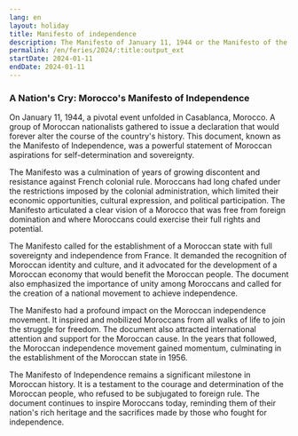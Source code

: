 ```yaml
---
lang: en
layout: holiday
title: Manifesto of independence
description: The Manifesto of January 11, 1944 or the Manifesto of the Independence of Morocco is a greatly symbolic act in Morocco, which consolidates and formalizes the nationalist positions against French colonial rule.
permalink: /en/feries/2024/:title:output_ext
startDate: 2024-01-11
endDate: 2024-01-11
---
```

### A Nation's Cry: Morocco's Manifesto of Independence

On January 11, 1944, a pivotal event unfolded in Casablanca, Morocco. A group of Moroccan nationalists gathered to issue a declaration that would forever alter the course of the country's history. This document, known as the Manifesto of Independence, was a powerful statement of Moroccan aspirations for self-determination and sovereignty.

The Manifesto was a culmination of years of growing discontent and resistance against French colonial rule. Moroccans had long chafed under the restrictions imposed by the colonial administration, which limited their economic opportunities, cultural expression, and political participation. The Manifesto articulated a clear vision of a Morocco that was free from foreign domination and where Moroccans could exercise their full rights and potential.

The Manifesto called for the establishment of a Moroccan state with full sovereignty and independence from France. It demanded the recognition of Moroccan identity and culture, and it advocated for the development of a Moroccan economy that would benefit the Moroccan people. The document also emphasized the importance of unity among Moroccans and called for the creation of a national movement to achieve independence.

The Manifesto had a profound impact on the Moroccan independence movement. It inspired and mobilized Moroccans from all walks of life to join the struggle for freedom. The document also attracted international attention and support for the Moroccan cause. In the years that followed, the Moroccan independence movement gained momentum, culminating in the establishment of the Moroccan state in 1956.

The Manifesto of Independence remains a significant milestone in Moroccan history. It is a testament to the courage and determination of the Moroccan people, who refused to be subjugated to foreign rule. The document continues to inspire Moroccans today, reminding them of their nation's rich heritage and the sacrifices made by those who fought for independence.
